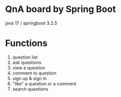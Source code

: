 # QnA board by Spring Boot
java 17 / springboot 3.2.5


# Functions
1. question list
2. ask questions
3. view a question
4. comment to question
5. sign up & sign in
6. "like" a question or a comment
7. search questions
